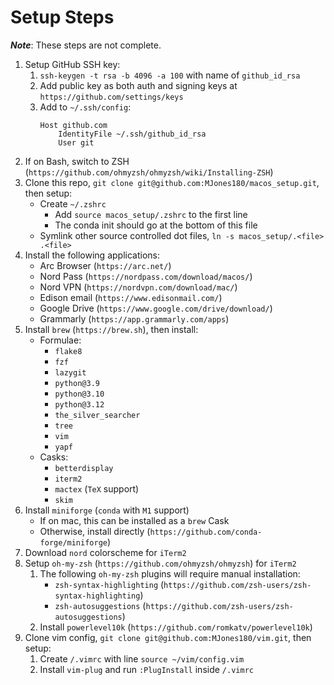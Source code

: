 # Setup Steps

***Note***: These steps are not complete.

1. Setup GitHub SSH key:
    1. `ssh-keygen -t rsa -b 4096 -a 100` with name of `github_id_rsa`
    2. Add public key as both auth and signing keys at `https://github.com/settings/keys`
    3. Add to `~/.ssh/config`:
        ```
        Host github.com
            IdentityFile ~/.ssh/github_id_rsa
            User git
        ```
2. If on Bash, switch to ZSH (`https://github.com/ohmyzsh/ohmyzsh/wiki/Installing-ZSH`)
3. Clone this repo, `git clone git@github.com:MJones180/macos_setup.git`, then setup:
    - Create `~/.zshrc`
        - Add `source macos_setup/.zshrc` to the first line
        - The conda init should go at the bottom of this file
    - Symlink other source controlled dot files, `ln -s macos_setup/.<file> .<file>`
4. Install the following applications:
    - Arc Browser (`https://arc.net/`)
    - Nord Pass (`https://nordpass.com/download/macos/`)
    - Nord VPN (`https://nordvpn.com/download/mac/`)
    - Edison email (`https://www.edisonmail.com/`)
    - Google Drive (`https://www.google.com/drive/download/`)
    - Grammarly (`https://app.grammarly.com/apps`)
5. Install `brew` (`https://brew.sh`), then install:
    - Formulae:
        - `flake8`
        - `fzf`
        - `lazygit`
        - `python@3.9`
        - `python@3.10`
        - `python@3.12`
        - `the_silver_searcher`
        - `tree`
        - `vim`
        - `yapf`
    - Casks:
        - `betterdisplay`
        - `iterm2`
        - `mactex` (`TeX` support)
        - `skim`
6. Install `miniforge` (`conda` with `M1` support)
    - If on mac, this can be installed as a `brew` Cask
    - Otherwise, install directly (`https://github.com/conda-forge/miniforge`)
7. Download `nord` colorscheme for `iTerm2`
8. Setup `oh-my-zsh` (`https://github.com/ohmyzsh/ohmyzsh`) for `iTerm2`
    1. The following `oh-my-zsh` plugins will require manual installation:
        - `zsh-syntax-highlighting` (`https://github.com/zsh-users/zsh-syntax-highlighting`)
        - `zsh-autosuggestions` (`https://github.com/zsh-users/zsh-autosuggestions`)
    2. Install `powerlevel10k` (`https://github.com/romkatv/powerlevel10k`)
9. Clone vim config, `git clone git@github.com:MJones180/vim.git`, then setup:
    1. Create `/.vimrc` with line `source ~/vim/config.vim`
    2. Install `vim-plug` and run `:PlugInstall` inside `/.vimrc`
